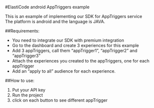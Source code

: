 #ElastiCode android AppTriggers example

This is an example of implementing our SDK for AppTriggers service  
The platform is android and the language is JAVA.

##Requirements:

- You need to integrate our SDK with premium integration
- Go to the dashboard and create 3 experiences for this example
- Add 3 appTriggers, call them “appTrigger1”, “appTrigger2” and “appTrigger3”
- Attach the experiences you created to the appTriggers, one for each appTrigger
- Add an “apply to all” audience for each experience.

##How to use:

1) Put your API key  
2) Run the project    
3) click on each button to see different appTrigger
